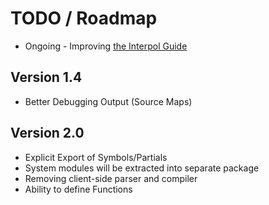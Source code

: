 # TODO / Roadmap

* Ongoing - Improving [the Interpol Guide](http://interpoljs.io/guide)

## Version 1.4
* Better Debugging Output (Source Maps)

## Version 2.0
* Explicit Export of Symbols/Partials
* System modules will be extracted into separate package
* Removing client-side parser and compiler
* Ability to define Functions
